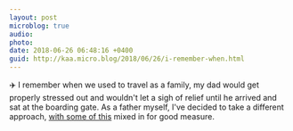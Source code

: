 ```yaml
---
layout: post
microblog: true
audio: 
photo: 
date: 2018-06-26 06:48:16 +0400
guid: http://kaa.micro.blog/2018/06/26/i-remember-when.html
---
```

✈️ I remember when we used to travel as a family, my dad would get properly stressed out and wouldn't let a sigh of relief until he arrived and sat at the boarding gate. As a father myself, I've decided to take a different approach, [with some of this](https://craigmod.com/essays/lets_fly/) mixed in for good measure.
